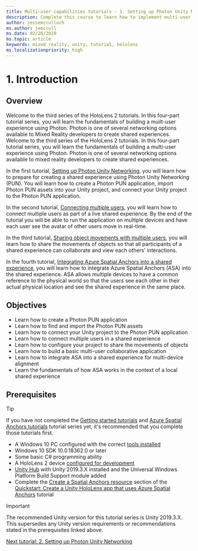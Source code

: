 ```yaml
---
title: Multi-user capabilities tutorials - 1. Setting up Photon Unity Networking
description: Complete this course to learn how to implement multi-user shared experiences within a HoloLens 2 application.
author: jessemcculloch
ms.author: jemccull
ms.date: 02/26/2019
ms.topic: article
keywords: mixed reality, unity, tutorial, hololens
ms.localizationpriority: high
---
```


# 1. Introduction

## Overview

Welcome to the third series of the HoloLens 2 tutorials. In this four-part tutorial series, you will learn the fundamentals of building a muilt-user experience using Photon. Photon is one of several networking options available to Mixed Reality developers to create shared experiences.
Welcome to the third series of the HoloLens 2 tutorials. In this four-part tutorial series, you will learn the fundamentals of building a multi-user experience using Photon. Photon is one of several networking options available to mixed reality developers to create shared experiences.

In the first tutorial, [Setting up Photon Unity Networking](mr-learning-sharing-02.md), you will learn how to prepare for creating a shared experience using Photon Unity Networking (PUN). You will learn how to create a Photon PUN application, import Photon PUN assets into your Unity project, and connect your Unity project to the Photon PUN application.

In the second tutorial, [Connecting multiple users](mr-learning-sharing-03.md), you will learn how to connect multiple users as part of a live shared experience. By the end of the tutorial you will be able to run the application on multiple devices and have each user see the avatar of other users move in real-time.

In the third tutorial, [Sharing object movements with multiple users](mr-learning-sharing-04.md), you will learn how to share the movements of objects so that all participants of a shared experience can collaborate and view each others' interactions.

In the fourth tutorial, [Integrating Azure Spatial Anchors into a shared experience](mr-learning-sharing-05.md), you will learn how to integrate Azure Spatial Anchors (ASA) into the shared experience. ASA allows multiple devices to have a common reference to the physical world so that the users see each other in their actual physical location and see the shared experience in the same place.

## Objectives

* Learn how to create a Photon PUN application
* Learn how to find and import the Photon PUN assets
* Learn how to connect your Unity project to the Photon PUN application
* Learn how to connect multiple users in a shared experience
* Learn how to configure your project to share the movements of objects
* Learn how to build a basic multi-user collaborative application
* Learn how to integrate ASA into a shared experience for multi-device alignment
* Learn the fundamentals of how ASA works in the context of a local shared experience

## Prerequisites

>[!TIP]
>If you have not completed the [Getting started tutorials](mr-learning-base-01.md) and [Azure Spatial Anchors tutorials](mr-learning-asa-01.md) tutorial series yet, it's recommended that you complete those tutorials first.

* A Windows 10 PC configured with the correct [tools installed](install-the-tools.md)
* Windows 10 SDK 10.0.18362.0 or later
* Some basic C# programming ability
* A HoloLens 2 device [configured for development](using-visual-studio.md#enabling-developer-mode)
* <a href="https://docs.unity3d.com/Manual/GettingStartedInstallingHub.html" target="_blank">Unity Hub</a> with Unity 2019.3.X installed and the Universal Windows Platform Build Support module added
* Complete the [Create a Spatial Anchors resource](https://docs.microsoft.com/azure/spatial-anchors/quickstarts/get-started-unity-hololens#create-a-spatial-anchors-resource) section of the [Quickstart: Create a Unity HoloLens app that uses Azure Spatial Anchors](https://docs.microsoft.com/azure/spatial-anchors/quickstarts/get-started-unity-hololens) tutorial

> [!IMPORTANT]
> The recommended Unity version for this tutorial series is Unity 2019.3.X. This supersedes any Unity version requirements or recommendations stated in the prerequisites linked above.

[Next tutorial: 2. Setting up Photon Unity Networking](mr-learning-sharing-02.md)
